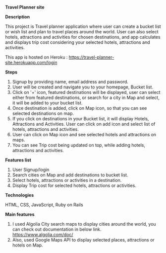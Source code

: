**Travel Planner site**

**Description**

This project is Travel planner application where user can create a bucket list or wish list and plan to travel places around the world. User can also select hotels, attractions and activities for chosen destinations, and app calculates and displays trip cost considering your selected hotels, attractions and activities.

This app is hosted on Heroku :
https://travel-planner-site.herokuapp.com/login

**Steps**

1. Signup by providing name, email address and password.
2. User will be created and navigate you to your homepage, Bucket list.
3. Click on '+' icon, featured destinations will be displayed, user can select either from featured destinations, or search for a city in Map and select, it will be added to your bucket list.
4. Once destination is added, click on Map icon, so that you can see selected destinations on map.
5. If you click on destinations in your Bucket list, it will display Hotels, Attractions and Activities. User can click on add icon and select list of hotels, attractions and activities.
6. User can click on Map icon and see selected hotels and attractions on maps.
7. You can see Trip cost being updated on top, while adding hotels, attractions and activities.

**Features list**

1. User Signup/login
2. Search cities on Map and add destinations to bucket list.
3. Select hotels, attractions or activities in a destination.
4. Display Trip cost for selected hotels, attractions or activities.

**Technologies**

HTML, CSS, JavaScript, Ruby on Rails

**Main features**

1. I used Algolia City search maps to display cities around the world, you can check out documentation in below link.
  https://www.algolia.com/doc/
2. Also, used Google Maps API to display selected places, attractions or hotels on Map.
